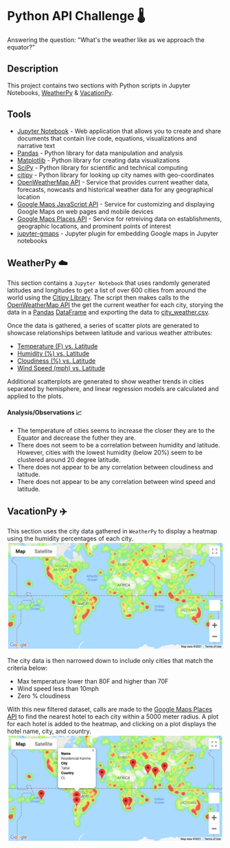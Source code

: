 # Python API Challenge 🌡️
Answering the question: "What's the weather like as we approach the equator?"

## Description
This project contains two sections with Python scripts in Jupyter Notebooks, [WeatherPy](WeatherPy) & [VacationPy](VacationPy).

## Tools
* [Jupyter Notebook](https://jupyter.org/) - Web application that allows you to create and share documents that contain live code, equations, visualizations and narrative text
* [Pandas](https://pandas.pydata.org/) - Python library for data manipulation and analysis
* [Matplotlib](https://matplotlib.org/) - Python library for creating data visualizations
* [SciPy](https://www.scipy.org/) - Python library for scientific and technical computing
* [citipy](https://github.com/wingchen/citipy) - Python library for looking up city names with geo-coordinates
* [OpenWeatherMap API](https://openweathermap.org/api) - Service that provides current weather data, forecasts, nowcasts and historical weather data for any geographical location
* [Google Maps JavaScript API](https://developers.google.com/maps/documentation/javascript/overview) - Service for customizing and displaying Google Maps on web pages and mobile devices
* [Google Maps Places API](https://developers.google.com/maps/documentation/places/web-service/overview) - Service for retreiving data on establishments, geographic locations, and prominent points of interest
* [jupyter-gmaps](https://jupyter-gmaps.readthedocs.io/en/latest/) - Jupyter plugin for embedding Google maps in Jupyter notebooks


## WeatherPy ☁️
This section contains a `Jupyter Notebook` that uses randomly generated latitudes and longitudes to  get a list of over 600 cities from around the world using the [Citipy Library](https://github.com/wingchen/citipy). The script then makes calls to the [OpenWeatherMap API](https://openweathermap.org/api) the get the current weather for each city, storying the data in a [Pandas](https://pandas.pydata.org/) [DataFrame](https://pandas.pydata.org/docs/reference/api/pandas.DataFrame.html) and exporting the data to [city_weather.csv](WeatherPy/output/city_weather.csv).

Once the data is gathered, a series of scatter plots are generated to showcase relationships between latitude and various weather attributes:
* [Temperature (F) vs. Latitude](WeatherPy/output/fig1.png)
* [Humidity (%) vs. Latitude](WeatherPy/output/fig2.png)
* [Cloudiness (%) vs. Latitude](WeatherPy/output/fig3.png)
* [Wind Speed (mph) vs. Latitude](WeatherPy/output/fig4.png)

Additional scatterplots are generated to show weather trends in cities separated by hemisphere, and linear regression models are calculated and applied to the plots.

#### Analysis/Observations 📈
* The temperature of cities seems to increase the closer they are to the Equator and decrease the futher they are.
* There does not seem to be a correlation between humidity and latitude. However, cities with the lowest humidity (below 20%) seem to be clustered around 20 degree latitude.
* There does not appear to be any correlation between cloudiness and latitude.
* There does not appear to be any correlation between wind speed and latitude.

## VacationPy ✈️
This section uses the city data gathered in `WeatherPy` to display a heatmap using the humidity percentages of each city.
![heatmap of city humidity](VacationPy/screenshots/cities_heatmap.png)

The city data is then narrowed down to include only cities that match the criteria below:
* Max temperature lower than 80F and higher than 70F
* Wind speed less than 10mph
* Zero % cloudiness

With this new filtered dataset, calls are made to the [Google Maps Places API](https://developers.google.com/maps/documentation/places/web-service/overview) to find the nearest hotel to each city within a 5000 meter radius. A plot for each hotel is added to the heatmap, and clicking on a plot displays the hotel name, city, and country.
![heatmap with hotel plots](VacationPy/screenshots/hotels_heatmap.png)




